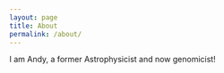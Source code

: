 ```yaml
---
layout: page
title: About
permalink: /about/
---
```


I am Andy, a former Astrophysicist and now genomicist!
